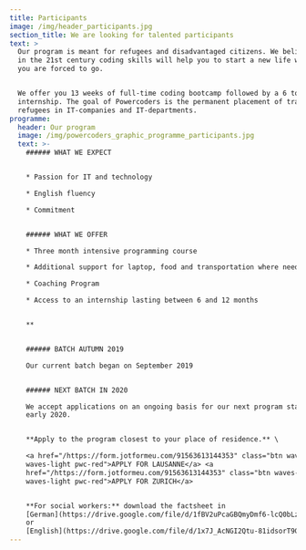 ```yaml
---
title: Participants
image: /img/header_participants.jpg
section_title: We are looking for talented participants
text: >
  Our program is meant for refugees and disadvantaged citizens. We believe that
  in the 21st century coding skills will help you to start a new life wherever
  you are forced to go. 


  We offer you 13 weeks of full-time coding bootcamp followed by a 6 to 12-month
  internship. The goal of Powercoders is the permanent placement of trained
  refugees in IT-companies and IT-departments.  
programme:
  header: Our program
  image: /img/powercoders_graphic_programme_participants.jpg
  text: >-
    ###### WHAT WE EXPECT


    * Passion for IT and technology

    * English fluency

    * Commitment


    ###### WHAT WE OFFER

    * Three month intensive programming course

    * Additional support for laptop, food and transportation where needed

    * Coaching Program

    * Access to an internship lasting between 6 and 12 months 


    **


    ###### BATCH AUTUMN 2019

    Our current batch began on September 2019


    ###### NEXT BATCH IN 2020

    We accept applications on an ongoing basis for our next program starting
    early 2020.


    **Apply to the program closest to your place of residence.** \

    <a href="/https://form.jotformeu.com/91563613144353" class="btn waves-effect
    waves-light pwc-red">APPLY FOR LAUSANNE</a> <a
    href="/https://form.jotformeu.com/91563613144353" class="btn waves-effect
    waves-light pwc-red">APPLY FOR ZURICH</a>  


    **For social workers:** download the factsheet in
    [German](https://drive.google.com/file/d/1fBV2uPcaGBQmyDmf6-lcQ0bLzjvjHQXf/view)
    or
    [English](https://drive.google.com/file/d/1x7J_AcNGI2Qtu-81idsorT9GW-dyY1j0/view)
---
```


